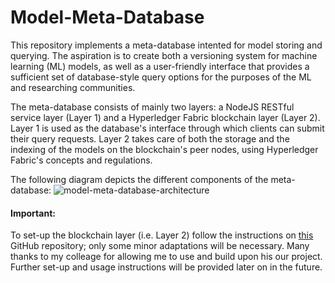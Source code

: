 # Model-Meta-Database

This repository implements a meta-database intented for model storing and querying. The aspiration is to create both a versioning system for machine learning (ML) models, as well as a user-friendly interface that provides a sufficient set of database-style query options for the purposes of the ML and researching communities.

The meta-database consists of mainly two layers: a NodeJS RESTful service layer (Layer 1) and a Hyperledger Fabric blockchain layer (Layer 2). Layer 1 is used as the database's interface through which clients can submit their query requests. Layer 2 takes care of both the storage and the indexing of the models on the blockchain's peer nodes, using Hyperledger Fabric's concepts and regulations.

The following diagram depicts the different components of the meta-database:
![model-meta-database-architecture](https://i.imgur.com/duoaoEs.png)


#### Important:
To set-up the blockchain layer (i.e. Layer 2) follow the instructions on [this](https://github.com/Erodotos/Hyperledger-Fabric-Network) GitHub repository; only some minor adaptations will be necessary. Many thanks to my colleage for allowing me to use and build upon his our project.
Further set-up and usage instructions will be provided later on in the future.
